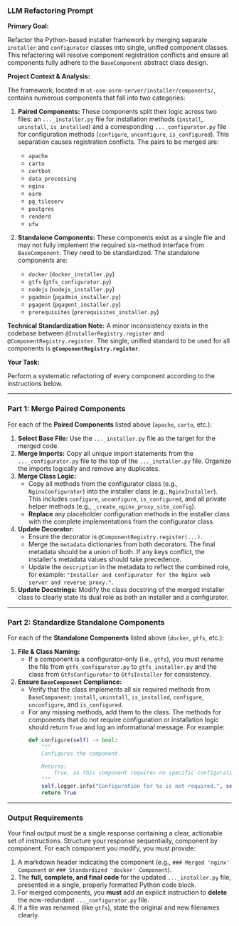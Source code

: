 ### **LLM Refactoring Prompt**

**Primary Goal:**

Refactor the Python-based installer framework by merging separate `installer` and `configurator` classes into single, unified component classes. This refactoring will resolve component registration conflicts and ensure all components fully adhere to the `BaseComponent` abstract class design.

**Project Context & Analysis:**

The framework, located in `ot-osm-osrm-server/installer/components/`, contains numerous components that fall into two categories:

1.  **Paired Components:** These components split their logic across two files: an `..._installer.py` file for installation methods (`install`, `uninstall`, `is_installed`) and a corresponding `..._configurator.py` file for configuration methods (`configure`, `unconfigure`, `is_configured`). This separation causes registration conflicts. The pairs to be merged are:
    * `apache`
    * `carto`
    * `certbot`
    * `data_processing`
    * `nginx`
    * `osrm`
    * `pg_tileserv`
    * `postgres`
    * `renderd`
    * `ufw`

2.  **Standalone Components:** These components exist as a single file and may not fully implement the required six-method interface from `BaseComponent`. They need to be standardized. The standalone components are:
    * `docker` (`docker_installer.py`)
    * `gtfs` (`gtfs_configurator.py`)
    * `nodejs` (`nodejs_installer.py`)
    * `pgadmin` (`pgadmin_installer.py`)
    * `pgagent` (`pgagent_installer.py`)
    * `prerequisites` (`prerequisites_installer.py`)

**Technical Standardization Note:**
A minor inconsistency exists in the codebase between `@InstallerRegistry.register` and `@ComponentRegistry.register`. The single, unified standard to be used for all components is **`@ComponentRegistry.register`**.

**Your Task:**

Perform a systematic refactoring of every component according to the instructions below.

---

### **Part 1: Merge Paired Components**

For each of the **Paired Components** listed above (`apache`, `carto`, etc.):

1.  **Select Base File:** Use the `..._installer.py` file as the target for the merged code.
2.  **Merge Imports:** Copy all unique import statements from the `..._configurator.py` file to the top of the `..._installer.py` file. Organize the imports logically and remove any duplicates.
3.  **Merge Class Logic:**
    * Copy all methods from the configurator class (e.g., `NginxConfigurator`) into the installer class (e.g., `NginxInstaller`). This includes `configure`, `unconfigure`, `is_configured`, and all private helper methods (e.g., `_create_nginx_proxy_site_config`).
    * **Replace** any placeholder configuration methods in the installer class with the complete implementations from the configurator class.
4.  **Update Decorator:**
    * Ensure the decorator is `@ComponentRegistry.register(...)`.
    * Merge the `metadata` dictionaries from both decorators. The final metadata should be a union of both. If any keys conflict, the installer's metadata values should take precedence.
    * Update the `description` in the metadata to reflect the combined role, for example: `"Installer and configurator for the Nginx web server and reverse proxy."`.
5.  **Update Docstrings:** Modify the class docstring of the merged installer class to clearly state its dual role as both an installer and a configurator.

---

### **Part 2: Standardize Standalone Components**

For each of the **Standalone Components** listed above (`docker`, `gtfs`, etc.):

1.  **File & Class Naming:**
    * If a component is a configurator-only (i.e., `gtfs`), you must rename the file from `gtfs_configurator.py` to `gtfs_installer.py` and the class from `GtfsConfigurator` to `GtfsInstaller` for consistency.
2.  **Ensure `BaseComponent` Compliance:**
    * Verify that the class implements all six required methods from `BaseComponent`: `install`, `uninstall`, `is_installed`, `configure`, `unconfigure`, and `is_configured`.
    * For any missing methods, add them to the class. The methods for components that do not require configuration or installation logic should return `True` and log an informational message. For example:
        ```python
        def configure(self) -> bool:
            """
            Configures the component.

            Returns:
                True, as this component requires no specific configuration step.
            """
            self.logger.info("Configuration for %s is not required.", self.__class__.__name__)
            return True
        ```

---

### **Output Requirements**

Your final output must be a single response containing a clear, actionable set of instructions. Structure your response sequentially, component by component. For each component you modify, you must provide:

1.  A markdown header indicating the component (e.g., `### Merged 'nginx' Component` or `### Standardized 'docker' Component`).
2.  The **full, complete, and final code** for the updated `..._installer.py` file, presented in a single, properly formatted Python code block.
3.  For merged components, you **must** add an explicit instruction to **delete** the now-redundant `..._configurator.py` file.
4.  If a file was renamed (like `gtfs`), state the original and new filenames clearly.
